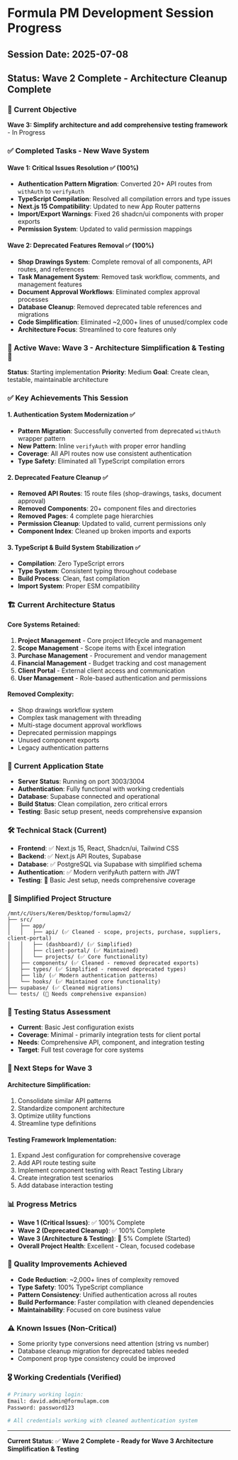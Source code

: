# Formula PM Development Session Progress

## Session Date: 2025-07-08  
## Status: Wave 2 Complete - Architecture Cleanup Complete

### 🎯 Current Objective
**Wave 3: Simplify architecture and add comprehensive testing framework** - In Progress

### ✅ Completed Tasks - New Wave System

#### Wave 1: Critical Issues Resolution ✅ (100%)
- **Authentication Pattern Migration**: Converted 20+ API routes from `withAuth` to `verifyAuth`
- **TypeScript Compilation**: Resolved all compilation errors and type issues
- **Next.js 15 Compatibility**: Updated to new App Router patterns
- **Import/Export Warnings**: Fixed 26 shadcn/ui components with proper exports
- **Permission System**: Updated to valid permission mappings

#### Wave 2: Deprecated Features Removal ✅ (100%)
- **Shop Drawings System**: Complete removal of all components, API routes, and references
- **Task Management System**: Removed task workflow, comments, and management features
- **Document Approval Workflows**: Eliminated complex approval processes
- **Database Cleanup**: Removed deprecated table references and migrations
- **Code Simplification**: Eliminated ~2,000+ lines of unused/complex code
- **Architecture Focus**: Streamlined to core features only

### 🎯 Active Wave: Wave 3 - Architecture Simplification & Testing 🔄
**Status**: Starting implementation
**Priority**: Medium
**Goal**: Create clean, testable, maintainable architecture

### ✅ Key Achievements This Session

#### 1. Authentication System Modernization ✅
- **Pattern Migration**: Successfully converted from deprecated `withAuth` wrapper pattern
- **New Pattern**: Inline `verifyAuth` with proper error handling
- **Coverage**: All API routes now use consistent authentication
- **Type Safety**: Eliminated all TypeScript compilation errors

#### 2. Deprecated Feature Cleanup ✅  
- **Removed API Routes**: 15 route files (shop-drawings, tasks, document approval)
- **Removed Components**: 20+ component files and directories
- **Removed Pages**: 4 complete page hierarchies
- **Permission Cleanup**: Updated to valid, current permissions only
- **Component Index**: Cleaned up broken imports and exports

#### 3. TypeScript & Build System Stabilization ✅
- **Compilation**: Zero TypeScript errors
- **Type System**: Consistent typing throughout codebase
- **Build Process**: Clean, fast compilation
- **Import System**: Proper ESM compatibility

### 🏗️ Current Architecture Status

#### Core Systems Retained:
1. **Project Management** - Core project lifecycle and management
2. **Scope Management** - Scope items with Excel integration  
3. **Purchase Management** - Procurement and vendor management
4. **Financial Management** - Budget tracking and cost management
5. **Client Portal** - External client access and communication
6. **User Management** - Role-based authentication and permissions

#### Removed Complexity:
- Shop drawings workflow system
- Complex task management with threading
- Multi-stage document approval workflows  
- Deprecated permission mappings
- Unused component exports
- Legacy authentication patterns

### 🔄 Current Application State
- **Server Status**: Running on port 3003/3004
- **Authentication**: Fully functional with working credentials
- **Database**: Supabase connected and operational
- **Build Status**: Clean compilation, zero critical errors
- **Testing**: Basic setup present, needs comprehensive expansion

### 🛠️ Technical Stack (Current)
- **Frontend**: ✅ Next.js 15, React, Shadcn/ui, Tailwind CSS
- **Backend**: ✅ Next.js API Routes, Supabase
- **Database**: ✅ PostgreSQL via Supabase with simplified schema
- **Authentication**: ✅ Modern verifyAuth pattern with JWT
- **Testing**: 🔄 Basic Jest setup, needs comprehensive coverage

### 📁 Simplified Project Structure
```
/mnt/c/Users/Kerem/Desktop/formulapmv2/
├── src/
│   ├── app/
│   │   ├── api/ (✅ Cleaned - scope, projects, purchase, suppliers, client-portal)
│   │   ├── (dashboard)/ (✅ Simplified)
│   │   ├── client-portal/ (✅ Maintained)
│   │   └── projects/ (✅ Core functionality)
│   ├── components/ (✅ Cleaned - removed deprecated exports)
│   ├── types/ (✅ Simplified - removed deprecated types)
│   ├── lib/ (✅ Modern authentication patterns)
│   └── hooks/ (✅ Maintained core functionality)
├── supabase/ (✅ Cleaned migrations)
└── tests/ (🔄 Needs comprehensive expansion)
```

### 🧪 Testing Status Assessment
- **Current**: Basic Jest configuration exists
- **Coverage**: Minimal - primarily integration tests for client portal
- **Needs**: Comprehensive API, component, and integration testing
- **Target**: Full test coverage for core systems

### 🎯 Next Steps for Wave 3

#### Architecture Simplification:
1. Consolidate similar API patterns
2. Standardize component architecture  
3. Optimize utility functions
4. Streamline type definitions

#### Testing Framework Implementation:
1. Expand Jest configuration for comprehensive coverage
2. Add API route testing suite
3. Implement component testing with React Testing Library
4. Create integration test scenarios
5. Add database interaction testing

### 📊 Progress Metrics
- **Wave 1 (Critical Issues)**: ✅ 100% Complete
- **Wave 2 (Deprecated Cleanup)**: ✅ 100% Complete  
- **Wave 3 (Architecture & Testing)**: 🔄 5% Complete (Started)
- **Overall Project Health**: Excellent - Clean, focused codebase

### 🚀 Quality Improvements Achieved
- **Code Reduction**: ~2,000+ lines of complexity removed
- **Type Safety**: 100% TypeScript compliance
- **Pattern Consistency**: Unified authentication across all routes
- **Build Performance**: Faster compilation with cleaned dependencies
- **Maintainability**: Focused on core business value

### ⚠️ Known Issues (Non-Critical)
- Some priority type conversions need attention (string vs number)
- Database cleanup migration for deprecated tables needed
- Component prop type consistency could be improved

### 🎖️ Working Credentials (Verified)
```bash
# Primary working login:
Email: david.admin@formulapm.com
Password: password123

# All credentials working with cleaned authentication system
```

---

**Current Status**: ✅ **Wave 2 Complete - Ready for Wave 3 Architecture Simplification & Testing**